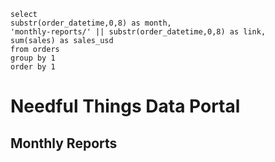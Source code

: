 ```months
select 
substr(order_datetime,0,8) as month,
'monthly-reports/' || substr(order_datetime,0,8) as link,
sum(sales) as sales_usd
from orders
group by 1
order by 1
```

# Needful Things Data Portal

## Monthly Reports


<DataTable data={months} link=link/>